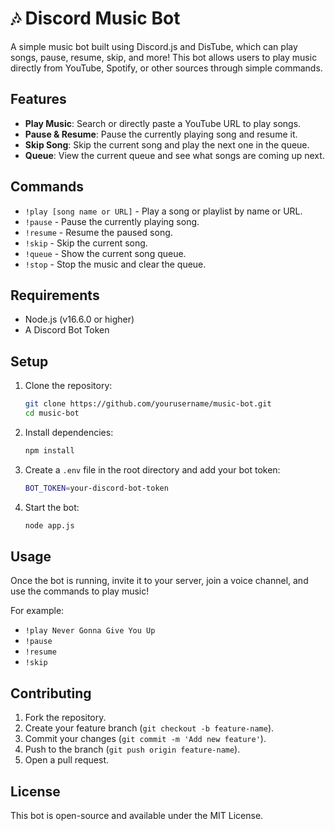 # 🎶 Discord Music Bot

A simple music bot built using Discord.js and DisTube, which can play songs, pause, resume, skip, and more! This bot allows users to play music directly from YouTube, Spotify, or other sources through simple commands.

## Features

- **Play Music**: Search or directly paste a YouTube URL to play songs.
- **Pause & Resume**: Pause the currently playing song and resume it.
- **Skip Song**: Skip the current song and play the next one in the queue.
- **Queue**: View the current queue and see what songs are coming up next.

## Commands

- `!play [song name or URL]` - Play a song or playlist by name or URL.
- `!pause` - Pause the currently playing song.
- `!resume` - Resume the paused song.
- `!skip` - Skip the current song.
- `!queue` - Show the current song queue.
- `!stop` - Stop the music and clear the queue.

## Requirements

- Node.js (v16.6.0 or higher)
- A Discord Bot Token

## Setup

1. Clone the repository:

    ```bash
    git clone https://github.com/yourusername/music-bot.git
    cd music-bot
    ```

2. Install dependencies:

    ```bash
    npm install
    ```

3. Create a `.env` file in the root directory and add your bot token:

    ```bash
    BOT_TOKEN=your-discord-bot-token
    ```

4. Start the bot:

    ```bash
    node app.js
    ```

## Usage

Once the bot is running, invite it to your server, join a voice channel, and use the commands to play music!

For example:

- `!play Never Gonna Give You Up`
- `!pause`
- `!resume`
- `!skip`

## Contributing

1. Fork the repository.
2. Create your feature branch (`git checkout -b feature-name`).
3. Commit your changes (`git commit -m 'Add new feature'`).
4. Push to the branch (`git push origin feature-name`).
5. Open a pull request.

## License

This bot is open-source and available under the MIT License.

